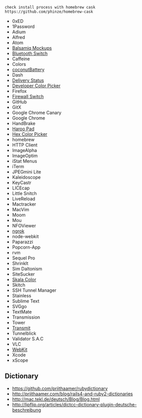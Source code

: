     check install process with homebrew cask
    https://github.com/phinze/homebrew-cask

* 0xED
* 1Password
* Adium
* Alfred
* Atom
* [Balsamiq Mockups](http://balsamiq.com/download/)
* [Bluetooth Switch](http://junecloud.com/software/mac/)
* Caffeine
* Colors
* [coconutBattery](http://www.coconut-flavour.com)
* Dash
* [Delivery Status](http://junecloud.com/software/mac/)
* [Developer Color Picker](http://download.panic.com/picker/)
* Firefox
* [Firewall Switch](http://junecloud.com/software/mac/)
* GitHub
* GitX
* Google Chrome Canary
* Google Chrome
* HandBrake
* [Haroo Pad](http://pad.haroopress.com)
* [Hex Color Picker](http://wafflesoftware.net/hexpicker/)
* homebrew
* HTTP Client
* ImageAlpha
* ImageOptim
* iStat Menus
* iTerm
* JPEGmini Lite
* Kaleidoscope
* KeyCastr
* LICEcap
* Little Snitch
* LiveReload
* Mactracker
* MacVim
* Moom
* Mou
* NFOViewer
* [ngrok](https://ngrok.com)
* node-webkit
* Paparazzi
* Popcorn-App
* rvm
* Sequel Pro
* ShrinkIt
* Sim Daltonism
* SiteSucker
* [Skala Color](http://bjango.com/mac/skalacolor/)
* Skitch
* SSH Tunnel Manager
* Stainless
* Sublime Text
* SVGgo
* TextMate
* Transmission
* Tower
* [Transmit](http://panic.com)
* Tunnelblick
* Validator S.A.C
* VLC
* [WebKit](http://webkit.org)
* Xcode
* xScope


## Dictionary

* https://github.com/priithaamer/rubydictionary
* http://priithaamer.com/blog/rails4-and-ruby2-dictionaries
* http://mac.tekl.de/deutsch/Blog/Blog.html
* http://lipflip.org/articles/dictcc-dictionary-plugin-deutsche-beschreibung
